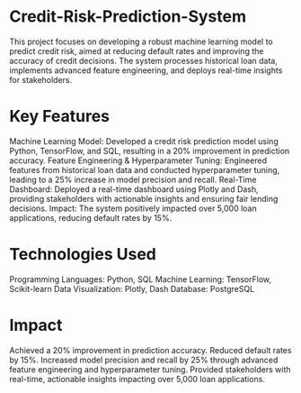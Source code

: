 # Credit-Risk-Prediction-System
This project focuses on developing a robust machine learning model to predict credit risk, aimed at reducing default rates and improving the accuracy of credit decisions. The system processes historical loan data, implements advanced feature engineering, and deploys real-time insights for stakeholders.

# Key Features

Machine Learning Model: Developed a credit risk prediction model using Python, TensorFlow, and SQL, resulting in a 20% improvement in prediction accuracy.
Feature Engineering & Hyperparameter Tuning: Engineered features from historical loan data and conducted hyperparameter tuning, leading to a 25% increase in model precision and recall.
Real-Time Dashboard: Deployed a real-time dashboard using Plotly and Dash, providing stakeholders with actionable insights and ensuring fair lending decisions.
Impact: The system positively impacted over 5,000 loan applications, reducing default rates by 15%.

# Technologies Used
Programming Languages: Python, SQL
Machine Learning: TensorFlow, Scikit-learn
Data Visualization: Plotly, Dash
Database: PostgreSQL

# Impact
Achieved a 20% improvement in prediction accuracy.
Reduced default rates by 15%.
Increased model precision and recall by 25% through advanced feature engineering and hyperparameter tuning.
Provided stakeholders with real-time, actionable insights impacting over 5,000 loan applications.
